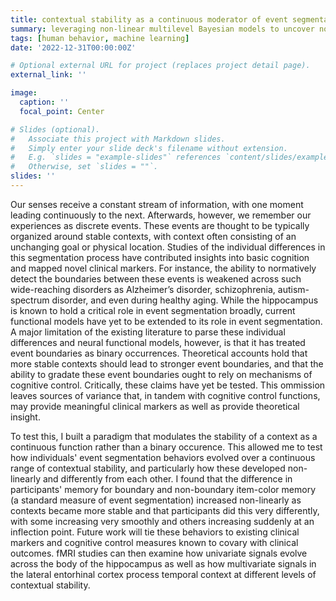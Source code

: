 ```yaml
---
title: contextual stability as a continuous moderator of event segmentation
summary: leveraging non-linear multilevel Bayesian models to uncover novel sources of variance across subject behavior with theoretical and clinical relevance
tags: [human behavior, machine learning]
date: '2022-12-31T00:00:00Z'

# Optional external URL for project (replaces project detail page).
external_link: ''

image:
  caption: ''
  focal_point: Center

# Slides (optional).
#   Associate this project with Markdown slides.
#   Simply enter your slide deck's filename without extension.
#   E.g. `slides = "example-slides"` references `content/slides/example-slides.md`.
#   Otherwise, set `slides = ""`.
slides: ''
---
```


Our senses receive a constant stream of information, with one moment leading continuously to the next. Afterwards, however, we remember our experiences as discrete events. These events are thought to be typically organized around stable contexts, with context often consisting of an unchanging goal or physical location. Studies of the individual differences in this segmentation process have contributed insights into basic cognition and mapped novel clinical markers. For instance, the ability to normatively detect the boundaries between these events is weakened across such wide-reaching disorders as Alzheimer’s disorder, schizophrenia, autism-spectrum disorder, and even during healthy aging. While the hippocampus is known to hold a critical role in event segmentation broadly, current functional models have yet to be extended to its role in event segmentation. A major limitation of the existing literature to parse these individual differences and neural functional models, however, is that it has treated event boundaries as binary occurrences. Theoretical accounts hold that more stable contexts should lead to stronger event boundaries, and that the ability to gradate these event boundaries ought to rely on mechanisms of cognitive control. Critically, these claims have yet be tested. This ommission leaves sources of variance that, in tandem with cognitive control functions, may provide meaningful clinical markers as well as provide theoretical insight.

To test this, I built a paradigm that modulates the stability of a context as a continuous function rather than a binary occurence. This allowed me to test how individuals' event segmentation behaviors evolved over a continuous range of contextual stability, and particularly how these developed non-linearly and differently from each other. I found that the difference in participants' memory for boundary and non-boundary item-color memory (a standard measure of event segmentation) increased non-linearly as contexts became more stable and that participants did this very differently, with some increasing very smoothly and others increasing suddenly at an inflection point. Future work will tie these behaviors to existing clinical markers and cognitive control measures known to covary with clinical outcomes. fMRI studies can then examine how univariate signals evolve across the body of the hippocampus as well as how multivariate signals in the lateral entorhinal cortex process temporal context at different levels of contextual stability.

